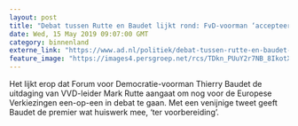 ```yaml
---
layout: post
title: "Debat tussen Rutte en Baudet lijkt rond: FvD-voorman ‘accepteert’ met venijnige tweet"
date: Wed, 15 May 2019 09:07:00 GMT
category: binnenland
externe_link: "https://www.ad.nl/politiek/debat-tussen-rutte-en-baudet-lijkt-rond-fvd-voorman-accepteert-met-venijnige-tweet~af518a13/"
feature_image: "https://images4.persgroep.net/rcs/TDkn_PUuY2r7NB_8IkotXRMQmyA/diocontent/146122155/_fitwidth/400/?appId=21791a8992982cd8da851550a453bd7f&quality=0.7"
---
```


Het lijkt erop dat Forum voor Democratie-voorman Thierry Baudet de uitdaging van VVD-leider Mark Rutte aangaat om nog voor de Europese Verkiezingen een-op-een in debat te gaan. Met een venijnige tweet geeft Baudet de premier wat huiswerk mee, ‘ter voorbereiding’.
